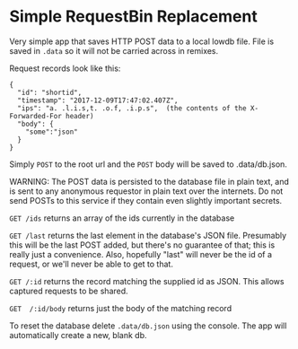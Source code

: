 Simple RequestBin Replacement
=============================

Very simple app that saves HTTP POST data to a local lowdb file. File is saved in `.data` so it will not be carried across in remixes.

Request records look like this:
```
{
  "id": "shortid",
  "timestamp": "2017-12-09T17:47:02.407Z",
  "ips": "a. .l.i.s,t. .o.f, .i.p.s",  (the contents of the X-Forwarded-For header)
  "body": {
    "some":"json"
  }
}
```

Simply `POST` to the root url and the `POST` body will be saved to .data/db.json.

WARNING:
The POST data is persisted to the database file in plain text, and is sent to any anonymous requestor in plain text over the internets. Do not send POSTs to this service if they contain even slightly important secrets.

`GET /ids` returns an array of the ids currently in the database

`GET /last` returns the last element in the database's JSON file. Presumably this will be the last POST added, but there's no guarantee of that; this is really just a convenience. Also, hopefully "last" will never be the id of a request, or we'll never be able to get to that.

`GET /:id` returns the record matching the supplied id as JSON. This allows captured requests to be shared.

`GET  /:id/body` returns just the body of the matching record

To reset the database delete `.data/db.json` using the console. The app will automatically create a new, blank db.